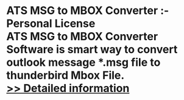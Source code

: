 # ATS MSG to MBOX Converter :- Personal License<br />ATS MSG to MBOX Converter Software is smart way to convert outlook message *.msg file to thunderbird Mbox File.<br />[>> Detailed information](https://secure.shareit.com/shareit/product.html?productid=300778232&affiliateid=200057808)